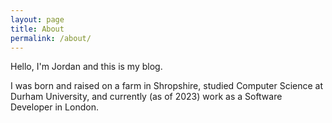 ```yaml
---
layout: page
title: About
permalink: /about/
---
```


Hello, I'm Jordan and this is my blog.

I was born and raised on a farm in Shropshire, studied Computer Science at Durham University, and currently (as of 2023)
work as a Software Developer in London.

